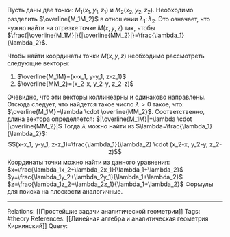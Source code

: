 Пусть даны две точки: $M_1(x_1,y_1,z_1)$ и $M_2(x_2,y_2,z_2)$. Необходимо разделить $\overline{M_1M_2}$ в отношении $\lambda_1 \colon \lambda_2$. Это означает, что нужно найти на отрезке точке $M(x,y,z)$ так, чтобы $\frac{|\overline{M_1M}|}{|\overline{MM_2}|}=\frac{\lambda_1}{\lambda_2}$. 

Чтобы найти координаты точки $M(x,y,z)$ необходимо рассмотреть следующие векторы:
1. $\overline{M_1M}=(x-x_1, y-y_1, z-z_1)$
2. $\overline{MM_2}=(x_2-x, y_2-y, z_2-z)$

Очевидно, что эти векторы коллинеарны и одинаково направлены. Отсюда следует, что найдется такое число $\lambda > 0$ такое, что: $\overline{M_1M}=\lambda \cdot \overline{MM_2}$. Соответственно, длина вектора определяется: $|\overline{M_1M}|=\lambda \cdot |\overline{MM_2}|$
Тогда $\lambda$ можно найти из $\lambda=\frac{\lambda_1}{\lambda_2}$:
$$(x-x_1, y-y_1, z-z_1)=\frac{\lambda_1}{\lambda_2} \cdot (x_2-x, y_2-y, z_2-z)$$
Координаты точки можно найти из данного уравнения:
$x=\frac{\lambda_1x_2+\lambda_2x_1}{\lambda_1+\lambda_2}$
$y=\frac{\lambda_1y_2+\lambda_2y_1}{\lambda_1+\lambda_2}$
$z=\frac{\lambda_1z_2+\lambda_2z_1}{\lambda_1+\lambda_2}$
Формулы для поиска на плоскости аналогичные. 

___
Relations: [[Простейшие задачи аналитической геометрии]] 
Tags: #theory 
References: [[Линейная алгебра и аналитическая геометрия Киркинский]] 
Query: 